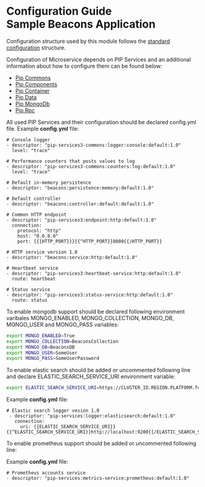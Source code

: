 # Configuration Guide <br/> Sample Beacons Application

Configuration structure used by this module follows the 
[standard configuration](https://github.com/pip-services/pip-services/blob/master/usage/Configuration.md) 
structure.

Configuration of Microservice depends on PIP Services and an additional information about how to configure them can be found below:
* <a href="https://github.com/pip-services/pip-services-commons-dotnet/doc/DConfiguration.ms">Pip Commons</a>
* <a href="http://github.com/pip-services3-dotnet/pip-services3-components-dotnet/doc/DConfiguration.ms">Pip Components</a>
* <a href="http://github.com/pip-services3-dotnet/pip-services3-container-dotnet/doc/DConfiguration.ms">Pip Container</a>
* <a href="http://github.com/pip-services3-dotnet/pip-services3-data-dotnet/doc/DConfiguration.ms">Pip Data</a>
* <a href="http://github.com/pip-services3-dotnet/pip-services3-rpc-dotnet/doc/DConfiguration.ms">Pip MongoDb</a>
* <a href="http://github.com/pip-services3-dotnet/pip-services3-mongodb-dotnet/doc/DConfiguration.ms">Pip Rpc</a>

All used PIP Services and their configuration should be declared config.yml file.
Example **config.yml** file:
```
# Console logger
- descriptor: "pip-services3-commons:logger:console:default:1.0"
  level: "trace"

# Performance counters that posts values to log
- descriptor: "pip-services3-commons:counters:log:default:1.0"
  level: "trace"

# Default in-memory persistence
- descriptor: "beacons:persistence:memory:default:1.0"

# Default controller
- descriptor: "beacons:controller:default:default:1.0"

# Common HTTP endpoint
- descriptor: "pip-services3:endpoint:http:default:1.0"
  connection:
    protocol: "http"
    host: "0.0.0.0"
    port: {{{HTTP_PORT}}}{{^HTTP_PORT}}8080{{/HTTP_PORT}}

# HTTP service version 1.0
- descriptor: "beacons:service:http:default:1.0"

# Heartbeat service
- descriptor: "pip-services3:heartbeat-service:http:default:1.0"
  route: heartbeat

# Status service
- descriptor: "pip-services3:status-service:http:default:1.0"
  route: status
```

To enable mongodb support should be declared following environment varibales MONGO_ENABLED, MONGO_COLLECTION, MONGO_DB, MONGO_USER and MONGO_PASS variables:

```bash
export MONGO_ENABLED=True
export MONGO_COLLECTION=BeaconsCollection
export MONGO_DB=BeaconsDB
export MONGO_USER=SomeUser
export MONGO_PASS=SomeUserPassword
```

To enable elastic search should be added or uncommented following line and declare ELASTIC_SEARCH_SERVICE_URI environment variable:

```bash
export ELASTIC_SEARCH_SERVICE_URI=https://CLUSTER_ID.REGION.PLATFORM.found.io:9243
```

Example **config.yml** file:
```
# Elastic search logger vesion 1.0
 - descriptor: "pip-services:logger:elasticsearch:default:1.0"
   connection:
     uri: {{ELASTIC_SEARCH_SERVICE_URI}}{{^ELASTIC_SEARCH_SERVICE_URI}}http://localhost:9200{{/ELASTIC_SEARCH_SERVICE_URI}}

```

To enable prometheus support should be added or uncommented following line:

Example **config.yml** file:
```
# Prometheus accounts service
- descriptor: "pip-services:metrics-service:prometheus:default:1.0"
```

